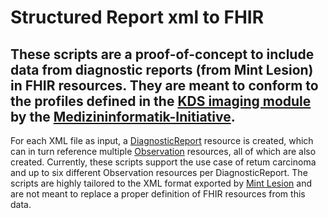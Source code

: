 # Structured Report xml to FHIR

## These scripts are a proof-of-concept to include data from diagnostic reports (from Mint Lesion) in FHIR resources. They are meant to conform to the profiles defined in the [KDS imaging module](https://simplifier.net/medizininformatik-initiative-modul-bildgebung) by the [Medizininformatik-Initiative](https://www.medizininformatik-initiative.de/en/start).

For each XML file as input, a [DiagnosticReport](https://hl7.org/fhir/R4/diagnosticreport.html) resource is created, which can in turn reference multiple [Observation](https://hl7.org/fhir/R4/observation.html) resources, all of which are also created. Currently, these scripts support the use case of retum carcinoma and up to six different Observation resources per DiagnosticReport. The scripts are highly tailored to the XML format exported by [Mint Lesion](https://mint-medical.com/de/mint-lesion/) and are not meant to replace a proper definition of FHIR resources from this data.
